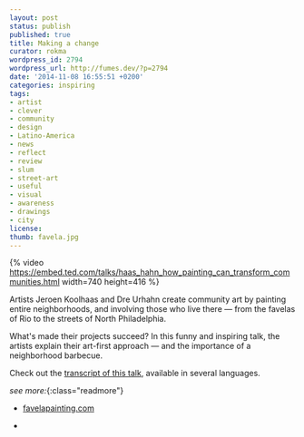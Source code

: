 ```yaml
---
layout: post
status: publish
published: true
title: Making a change
curator: rokma
wordpress_id: 2794
wordpress_url: http://fumes.dev/?p=2794
date: '2014-11-08 16:55:51 +0200'
categories: inspiring
tags:
- artist
- clever
- community
- design
- Latino-America
- news
- reflect
- review
- slum
- street-art
- useful
- visual
- awareness
- drawings
- city
license:
thumb: favela.jpg
---
```


{% video https://embed.ted.com/talks/haas_hahn_how_painting_can_transform_communities.html width=740 height=416 %}

Artists Jeroen Koolhaas and Dre Urhahn create community art by painting entire neighborhoods, and involving those who live there — from the favelas of Rio to the streets of North Philadelphia.

What's made their projects succeed? In this funny and inspiring talk, the artists explain their art-first approach — and the importance of a neighborhood barbecue.

Check out the <a target="_blank" href="http://www.ted.com/talks/haas_hahn_how_painting_can_transform_communities/transcript?language=en">transcript of this talk</a>, available in several languages.


_see more:_{:class="readmore"}

- <a target="_blank" href="http://www.favelapainting.com">favelapainting.com</a>

- &nbsp;
